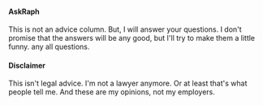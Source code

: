
#### AskRaph

This is not an advice column. But, I will answer your questions. I don't promise that the answers will be any good, but I'll try to make them a little funny. 
any all questions. 

#### Disclaimer

This isn't legal advice. I'm not a lawyer anymore. Or at least that's what people tell me. And these are my opinions, not my employers. 
